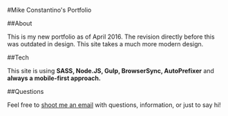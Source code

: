 #Mike Constantino's Portfolio

##About

This is my new portfolio as of April 2016. The revision directly before this was outdated in design. This site takes a much more modern design.

##Tech

This site is using **SASS, Node.JS, Gulp, BrowserSync, AutoPrefixer** and **always a mobile-first approach.**

##Questions

Feel free to [shoot me an email](mailto:mikebconstantino@gmail.com) with questions, information, or just to say hi!
